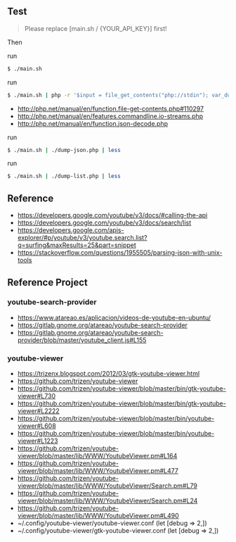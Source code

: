 
## Test

> Please replace [main.sh / {YOUR_API_KEY}] first!

Then

run

``` sh
$ ./main.sh
```

run

``` sh
$ ./main.sh | php -r '$input = file_get_contents("php://stdin"); var_dump(json_decode($input, true));' | less
```

* http://php.net/manual/en/function.file-get-contents.php#110297
* http://php.net/manual/en/features.commandline.io-streams.php
* http://php.net/manual/en/function.json-decode.php


run

``` sh
$ ./main.sh | ./dump-json.php | less
```

run

``` sh
$ ./main.sh | ./dump-list.php | less
```


## Reference

* https://developers.google.com/youtube/v3/docs/#calling-the-api
* https://developers.google.com/youtube/v3/docs/search/list
* https://developers.google.com/apis-explorer/#p/youtube/v3/youtube.search.list?q=surfing&maxResults=25&part=snippet
* https://stackoverflow.com/questions/1955505/parsing-json-with-unix-tools


## Reference Project


### youtube-search-provider

* https://www.atareao.es/aplicacion/videos-de-youtube-en-ubuntu/
* https://gitlab.gnome.org/atareao/youtube-search-provider
* https://gitlab.gnome.org/atareao/youtube-search-provider/blob/master/youtube_client.js#L155


### youtube-viewer

* https://trizenx.blogspot.com/2012/03/gtk-youtube-viewer.html
* https://github.com/trizen/youtube-viewer
* https://github.com/trizen/youtube-viewer/blob/master/bin/gtk-youtube-viewer#L730
* https://github.com/trizen/youtube-viewer/blob/master/bin/gtk-youtube-viewer#L2222
* https://github.com/trizen/youtube-viewer/blob/master/bin/youtube-viewer#L608
* https://github.com/trizen/youtube-viewer/blob/master/bin/youtube-viewer#L1223
* https://github.com/trizen/youtube-viewer/blob/master/lib/WWW/YoutubeViewer.pm#L164
* https://github.com/trizen/youtube-viewer/blob/master/lib/WWW/YoutubeViewer.pm#L477
* https://github.com/trizen/youtube-viewer/blob/master/lib/WWW/YoutubeViewer/Search.pm#L79
* https://github.com/trizen/youtube-viewer/blob/master/lib/WWW/YoutubeViewer/Search.pm#L24
* https://github.com/trizen/youtube-viewer/blob/master/lib/WWW/YoutubeViewer.pm#L490
* ~/.config/youtube-viewer/youtube-viewer.conf        (let [debug => 2,])
* ~/.config/youtube-viewer/gtk-youtube-viewer.conf    (let [debug => 2,])
